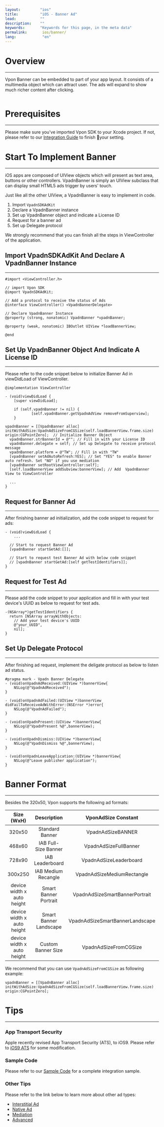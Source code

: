 ```yaml
---
layout:         "ios"
title:          "iOS - Banner Ad"
lead:           ""
description:    ""
keywords:       "Keywords for this page, in the meta data"
permalink:       ios/banner/
lang:            "en"
---
```

# Overview
---
Vpon Banner can be embedded to part of your app layout. It consists of a multimedia object which can attract user. The ads will expand to show much richer content after clicking.

<img src="{{site.imgurl}}/iOS_Banner_Sample.png" alt="" class="width-300"/>


# Prerequisites
---
Please make sure you've imported Vpon SDK to your Xcode project. If not, please refer to our [Integration Guide]({{site.baseurl}}/ios/integration-guide/) to finish your setting.

# Start To Implement Banner
---
iOS apps are composed of UIView objects which will present as text area, buttons or other controllers. VpadnBanner is simply an UIView subclass that can display small HTML5 ads trigger by users' touch.

Just like all the other UIView, a VpadnBanner is easy to implement in code.

1. Import `VpadnSDKAdKit`
2. Declare a VpadnBanner instance
3. Set up VpadnBanner object and indicate a License ID
4. Request for a banner ad
5. Set up Delegate protocol

We strongly recommend that you can finish all the steps in ViewController of the application.

## Import VpadnSDKAdKit And Declare A VpadnBanner Instance
---
```objc
#import <ViewController.h>

// import Vpon SDK
@import VpadnSDKAdKit;

// Add a protocol to receive the status of Ads
@interface ViewController() <VpadnBannerDelegate>

// Declare VpadnBanner Instance
@property (strong, nonatomic) VpadnBanner *vpadnBanner;

@property (weak, nonatomic) IBOutlet UIView *loadBannerView;

@end
```

## Set Up VpadnBanner Object And Indicate A License ID
---
Please refer to the code snippet below to initialize Banner Ad in viewDidLoad of ViewController.

```objc
@implementation ViewController

- (void)viewDidLoad {
    [super viewDidLoad];

    if (self.vpadnBanner != nil) {
            [self.vpadnBanner.getVpadnAdView removeFromSuperview];
    }

vpadnBanner = [[VpadnBanner alloc] initWithAdSize:VpadnAdSizeFromCGSize(self.loadBannerView.frame.size) origin:CGPointZero];  // Initialize Banner Object
  vpadnBanner.strBannerId = @""; // Fill in with your License ID
  vpadnBanner.delegate = self; // Set up Delegate to receive protocol message
  vpadnBanner.platform = @"TW"; // Fill in with "TW"
  [vpadnBanner setAdAutoRefresh:YES]; // Set "YES" to enable Banner auto refresh. Set "NO" if you use mediation
  [vpadnBanner setRootViewController:self];
  [self.loadBannerView addSubview:bannerView]; // Add  VpadnBanner View to ViewController
  
  ...
}
```


## Request for Banner Ad
---
After finishing banner ad initialization, add the code snippet to request for ads:

```objc
- (void)viewDidLoad {
    ...

  // Start to request Banner Ad
  [vpadnBanner startGetAd:[]]; 

  // Start to request test Banner Ad with below code snippet
  // [vpadnBanner startGetAd:[self getTestIdentifiers]];
}
```

## Request for Test Ad
---
Please add the code snippet to your application and fill in with your test device's UUID as below to request for test ads.

```objc
-(NSArray*)getTestIdentifiers {
  return [NSArray arrayWithObjects:
    // Add your test device's UUID
    @"your_UUID",
    nil];
}
```

## Set Up Delegate Protocol
---
After finishing ad request, implement the deligate protocol as below to listen ad status.

```objc
#pragma mark - Vpadn Banner Delegate
- (void)onVpadnAdReceived:(UIView *)bannerView{
    NSLog(@"VpadnAdReceived");
}

- (void)onVpadnAdFailed:(UIView *)bannerView didFailToReceiveAdWithError:(NSError *)error{
    NSLog(@"VpadnAdFailed");
}

- (void)onVpadnPresent:(UIView *)bannerView{
    NSLog(@"VpadnPresent %@",bannerView);
}

- (void)onVpadnDismiss:(UIView *)bannerView{
    NSLog(@"VpadnDismiss %@",bannerView);
}

- (void)onVpadnLeaveApplication:(UIView *)bannerView{
    NSLog(@"Leave publisher application");
}
```

# Banner Format
---
Besides the 320x50, Vpon supports the following ad formats:

Size (WxH)                 |Description             |  VponAdSize Constant           | Devices
:------------------------: | :---------------------:| :-----------------------------:|:-----------:
320x50                     | Standard Banner        | VpadnAdSizeBANNER              |iPhone<br>iPad
468x60                     | IAB Full-Size Banner   | VpadnAdSizeFullBanner           |iPad
728x90                     | IAB  Leaderboard       | VpadnAdSizeLeaderboard        |iPad
300x250                    | IAB Medium Recangle    | VpadnAdSizeMediumRectangle      |iPhone<br>iPad
device width x auto height | Smart Banner Portrait  | VpadnAdSizeSmartBannerPortrait |iPhone<br>iPad
device width x auto height | Smart Banner Landscape | VpadnAdSizeSmartBannerLandscape  |iPhone<br>iPad
device width x auto height | Custom Banner Size     | VpadnAdSizeFromCGSize | iPhone<br>iPad

We recommend that you can use `VpadnAdSizeFromCGSize` as following example:

```objc
vpadnBanner = [[VpadnBanner alloc] initWithAdSize:VpadnAdSizeFromCGSize(self.loadBannerView.frame.size) origin:CGPointZero];
```

# Tips
---

### App Transport Security
Apple recently revised App Transport Security (ATS), to iOS9. Please refer to [iOS9 ATS] for some modification.


### Sample Code
Please refer to our [Sample Code] for a complete integration sample.

### Other Tips
Please refer to the link below to learn more about other ad types:

* [Interstitial Ad](../Interstitial)
* [Native Ad](../native)
* [Mediation](../mediation)
* [Advanced](../advanced)

[Sample Code]: ../download/
[iOS9 ATS]: ../latest-news/ios9ats/
